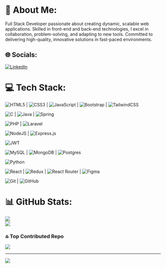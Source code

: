 # 💫 About Me:
Full Stack Developer passionate about creating dynamic, scalable web applications. Skilled in front-end and back-end technologies, I excel in collaboration, problem-solving, and adapting to new tools. Committed to delivering high-quality, innovative solutions in fast-paced environments.


## 🌐 Socials:
[![LinkedIn](https://img.shields.io/badge/LinkedIn-%230077B5.svg?logo=linkedin&logoColor=white)](https://www.linkedin.com/in/med-amine-benomar/) 

# 💻 Tech Stack:
 ![HTML5](https://img.shields.io/badge/html5-%23E34F26.svg?style=for-the-badge&logo=html5&logoColor=white) | ![CSS3](https://img.shields.io/badge/css3-%231572B6.svg?style=for-the-badge&logo=css3&logoColor=white) | ![JavaScript](https://img.shields.io/badge/javascript-%23323330.svg?style=for-the-badge&logo=javascript&logoColor=%23F7DF1E) | ![Bootstrap](https://img.shields.io/badge/bootstrap-%238511FA.svg?style=for-the-badge&logo=bootstrap&logoColor=white) | ![TailwindCSS](https://img.shields.io/badge/tailwindcss-%2338B2AC.svg?style=for-the-badge&logo=tailwind-css&logoColor=white) 

![C](https://img.shields.io/badge/c-%2300599C.svg?style=for-the-badge&logo=c&logoColor=white) | ![Java](https://img.shields.io/badge/java-%23ED8B00.svg?style=for-the-badge&logo=openjdk&logoColor=white) | ![Spring](https://img.shields.io/badge/spring-%236DB33F.svg?style=for-the-badge&logo=spring&logoColor=white) 

![PHP](https://img.shields.io/badge/php-%23777BB4.svg?style=for-the-badge&logo=php&logoColor=white) | ![Laravel](https://img.shields.io/badge/laravel-%23FF2D20.svg?style=for-the-badge&logo=laravel&logoColor=white) 

![NodeJS](https://img.shields.io/badge/node.js-6DA55F?style=for-the-badge&logo=node.js&logoColor=white) | ![Express.js](https://img.shields.io/badge/express.js-%23404d59.svg?style=for-the-badge&logo=express&logoColor=%2361DAFB) 

![JWT](https://img.shields.io/badge/JWT-black?style=for-the-badge&logo=JSON%20web%20tokens) 

![MySQL](https://img.shields.io/badge/mysql-4479A1.svg?style=for-the-badge&logo=mysql&logoColor=white) | ![MongoDB](https://img.shields.io/badge/MongoDB-%234ea94b.svg?style=for-the-badge&logo=mongodb&logoColor=white) | ![Postgres](https://img.shields.io/badge/postgres-%23316192.svg?style=for-the-badge&logo=postgresql&logoColor=white) 

![Python](https://img.shields.io/badge/python-3670A0?style=for-the-badge&logo=python&logoColor=ffdd54) 

![React](https://img.shields.io/badge/react-%2320232a.svg?style=for-the-badge&logo=react&logoColor=%2361DAFB) | ![Redux](https://img.shields.io/badge/redux-%23593d88.svg?style=for-the-badge&logo=redux&logoColor=white) | ![React Router](https://img.shields.io/badge/React_Router-CA4245?style=for-the-badge&logo=react-router&logoColor=white) | ![Figma](https://img.shields.io/badge/figma-%23F24E1E.svg?style=for-the-badge&logo=figma&logoColor=white) 

![Git](https://img.shields.io/badge/git-%23F05033.svg?style=for-the-badge&logo=git&logoColor=white) | ![GitHub](https://img.shields.io/badge/github-%23121011.svg?style=for-the-badge&logo=github&logoColor=white) 

# 📊 GitHub Stats:
![](https://github-readme-streak-stats.herokuapp.com/?user=Aminben2&theme=radical&hide_border=false)<br/>
![](https://github-readme-stats.vercel.app/api/top-langs/?username=Aminben2&theme=radical&hide_border=false&include_all_commits=true&count_private=true&layout=compact)

### 🔝 Top Contributed Repo
![](https://github-contributor-stats.vercel.app/api?username=Aminben2&limit=5&theme=radical&combine_all_yearly_contributions=true)

---
[![](https://visitcount.itsvg.in/api?id=Aminben2&icon=1&color=6)](https://visitcount.itsvg.in)

<!-- Proudly created with GPRM ( https://gprm.itsvg.in ) -->

